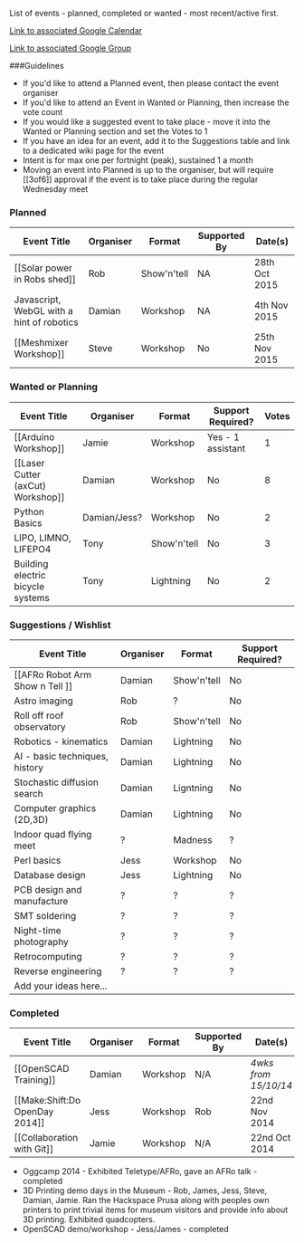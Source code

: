 List of events - planned, completed or wanted - most recent/active first.  

[Link to associated Google Calendar](https://www.google.com/calendar/embed?src=axford.me.uk_1k8r0721ckgjv5p51u97gued1c%40group.calendar.google.com&ctz=Europe/London)

[Link to associated Google Group](https://groups.google.com/forum/#!topic/swindon-hackspace/QHFl8R4k1AU)

###Guidelines
* If you'd like to attend a Planned event, then please contact the event organiser
* If you'd like to attend an Event in Wanted or Planning, then increase the vote count
* If you would like a suggested event to take place - move it into the Wanted or Planning section and set the Votes to 1 
* If you have an idea for an event, add it to the Suggestions table and link to a dedicated wiki page for the event
* Intent is for max one per fortnight (peak), sustained 1 a month
* Moving an event into Planned is up to the organiser, but will require [[3of6]] approval if the event is to take place during the regular Wednesday meet

### Planned

| Event Title                       | Organiser   | Format      | Supported By      | Date(s)
| --------------------------------- | ----------- | ----------- | ----------------- | --------------------
| [[Solar power in Robs shed]]      | Rob         | Show'n'tell | NA                | 28th Oct 2015
| Javascript, WebGL with a hint of robotics | Damian | Workshop | NA                | 4th Nov 2015
| [[Meshmixer Workshop]]            | Steve       | Workshop    | No                | 25th Nov 2015


### Wanted or Planning

| Event Title                       | Organiser   | Format      | Support Required? | Votes |
| --------------------------------- | ----------- | ----------- | ----------------- | ----- |
| [[Arduino Workshop]]              | Jamie       | Workshop    | Yes - 1 assistant | 1     |
| [[Laser Cutter (axCut) Workshop]] | Damian      | Workshop    | No                | 8     |
| Python Basics                     | Damian/Jess? | Workshop   | No                | 2     |
| LIPO, LIMNO, LIFEPO4              | Tony        | Show'n'tell | No                | 3     |
| Building electric bicycle systems | Tony        | Lightning   | No                | 2     |

### Suggestions / Wishlist

| Event Title                       | Organiser  | Format      | Support Required? |
| --------------------------------- | ---------- | ----------- | ----------------- |
| [[AFRo Robot Arm Show n Tell ]]   | Damian     | Show'n'tell | No                |
| Astro imaging                     | Rob        | ?           | No                |
| Roll off roof observatory         | Rob        | Show'n'tell | No                |
| Robotics - kinematics             | Damian     | Lightning   | No                |
| AI - basic techniques, history    | Damian     | Lightning   | No                |
| Stochastic diffusion search       | Damian     | Ligntning   | No                |
| Computer graphics (2D,3D)         | Damian     | Lightning   | No                |
| Indoor quad flying meet           | ?          | Madness     | ?                 |
| Perl basics                       | Jess       | Workshop    | No                |
| Database design                   | Jess       | Lightning   | No                |
| PCB design and manufacture        | ?          | ?           | ?                 |
| SMT soldering                     | ?          | ?           | ?                 |
| Night-time photography            | ?          | ?           | ?                 |
| Retrocomputing                    | ?          | ?           | ?                 |
| Reverse engineering               | ?          | ?           | ?                 |
| Add your ideas here...            |            |             |                   |


### Completed

| Event Title                       | Organiser   | Format      | Supported By      | Date(s)
| --------------------------------- | ----------- | ----------- | ----------------- | --------------------
| [[OpenSCAD Training]]             | Damian      | Workshop    | N/A               | *4wks from 15/10/14*
| [[Make:Shift:Do OpenDay 2014]]    | Jess        | Workshop    | Rob               | 22nd Nov 2014
| [[Collaboration with Git]]        | Jamie       | Workshop    | N/A               | 22nd Oct 2014

* Oggcamp 2014 - Exhibited Teletype/AFRo, gave an AFRo talk - completed
* 3D Printing demo days in the Museum - Rob, James, Jess, Steve, Damian, Jamie.  Ran the Hackspace Prusa along with peoples own printers to print trivial items for museum visitors and provide info about 3D printing.  Exhibited quadcopters.
* OpenSCAD demo/workshop - Jess/James - completed